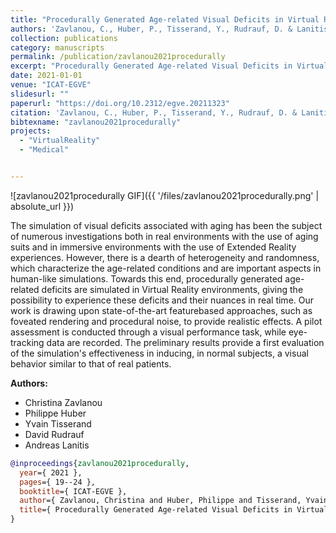 ```yaml
---
title: "Procedurally Generated Age-related Visual Deficits in Virtual Reality Environments."
authors: 'Zavlanou, C., Huber, P., Tisserand, Y., Rudrauf, D. & Lanitis, A.'
collection: publications
category: manuscripts
permalink: /publication/zavlanou2021procedurally
excerpt: "Procedurally Generated Age-related Visual Deficits in Virtual Reality Environments."
date: 2021-01-01
venue: "ICAT-EGVE"
slidesurl: ""
paperurl: "https://doi.org/10.2312/egve.20211323"
citation: 'Zavlanou, C., Huber, P., Tisserand, Y., Rudrauf, D. & Lanitis, A. (2021). "Procedurally Generated Age-related Visual Deficits in Virtual Reality Environments.." ICAT-EGVE. 19--24.'
bibtexname: "zavlanou2021procedurally"
projects: 
  - "VirtualReality"
  - "Medical"


---
```


![zavlanou2021procedurally GIF]({{ '/files/zavlanou2021procedurally.png' | absolute_url }})

The simulation of visual deficits associated with aging has been the subject of numerous investigations both in real environments with the use of aging suits and in immersive environments with the use of Extended Reality experiences. However, there is a dearth of heterogeneity and randomness, which characterize the age-related conditions and are important aspects in human-like simulations. Towards this end, procedurally generated age-related deficits are simulated in Virtual Reality environments, giving the possibility to experience these deficits and their nuances in real time. Our work is drawing upon state-of-the-art featurebased approaches, such as foveated rendering and procedural noise, to provide realistic effects. A pilot assessment is conducted through a visual performance task, while eye-tracking data are recorded. The preliminary results provide a first evaluation of the simulation's effectiveness in inducing, in normal subjects, a visual behavior similar to that of real patients.


**Authors:**
 - Christina Zavlanou
 - Philippe Huber
 - Yvain Tisserand
 - David Rudrauf
 - Andreas Lanitis

```bibtex
@inproceedings{zavlanou2021procedurally,
  year={ 2021 },
  pages={ 19--24 },
  booktitle={ ICAT-EGVE },
  author={ Zavlanou, Christina and Huber, Philippe and Tisserand, Yvain and Rudrauf, David and Lanitis, Andreas },
  title={ Procedurally Generated Age-related Visual Deficits in Virtual Reality Environments. },
}
```
